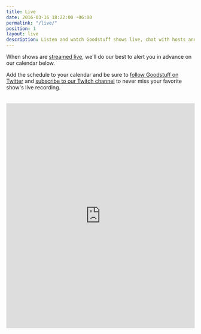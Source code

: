 ```yaml
---
title: Live
date: 2016-03-16 18:22:00 -06:00
permalink: "/live/"
position: 1
layout: live
description: Listen and watch Goodstuff shows live, chat with hosts and listeners, and check out our recording schedule.
---
```


When shows are [streamed live](/live/), we'll do our best to alert you in advance on our calendar below.

Add the schedule to your calendar and be sure to [follow Goodstuff on Twitter](https://www.twitter.com/goodstufffm) and [subscribe to our Twitch channel](https://www.twitch.tv/goodstuff_fm) to never miss your favorite show's live recording.

<iframe frameborder="0" height="600" scrolling="no" src="https://www.google.com/calendar/embed?showTitle=0&height=600&wkst=1&bgcolor=%23FFFFFF&src=ee2j65v51bp0oi1gdh3n8amaqs%40group.calendar.google.com&color=%23711616&ctz=America%2FChicago" style=" border-width:0; margin-top: 20px; " width="100%"></iframe>
